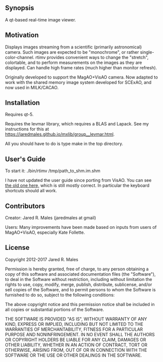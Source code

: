 ## Synopsis

A qt-based real-time image viewer.

## Motivation

Displays images streaming from a scientific (primarily astronomical) camera.  Such images are expected to be "monochrome", or rather single-color-channel.  rtimv provides convenient ways to change the "stretch", colortable, and to perform measurements on the images as they are displayed.  Can handle high frame rates (much higher than monitor refresh).

Originally developed to support the MagAO+VisAO camera.  Now adapted to work with the shared memory image system developed for SCExAO, and now used in MILK/CACAO.

## Installation

Requires qt-5.

Requires the levmar library, which requires a BLAS and Lapack.  See my instructions for this at https://jaredmales.github.io/mxlib/group__levmar.html.

All you should have to do is type make in the top directory.

## User's Guide

To start it: ./bin/rtimv /tmp/path_to_shm.im.shm

I have not updated the user guide since porting from VisAO.  You can see [the old one here,](https://visao.as.arizona.edu/software_files/visao/html/group__operators__users__guide.html#imviewer_userguide) which is still mostly correct.  In particular the keyboard shortcuts should all work.


## Contributors

Creator: Jared R. Males (jaredmales at gmail)

Users: Many improvements have been made based on inputs from users of MagAO+VisAO, especially Kate Follette.

## License

Copyright 2012-2017 Jared R. Males

Permission is hereby granted, free of charge, to any person obtaining a copy of this software and associated documentation files (the "Software"), to deal in the Software without restriction, including without limitation the rights to use, copy, modify, merge, publish, distribute, sublicense, and/or sell copies of the Software, and to permit persons to whom the Software is furnished to do so, subject to the following conditions:

The above copyright notice and this permission notice shall be included in all copies or substantial portions of the Software.

THE SOFTWARE IS PROVIDED "AS IS", WITHOUT WARRANTY OF ANY KIND, EXPRESS OR IMPLIED, INCLUDING BUT NOT LIMITED TO THE WARRANTIES OF MERCHANTABILITY, FITNESS FOR A PARTICULAR PURPOSE AND NONINFRINGEMENT. IN NO EVENT SHALL THE AUTHORS OR COPYRIGHT HOLDERS BE LIABLE FOR ANY CLAIM, DAMAGES OR OTHER LIABILITY, WHETHER IN AN ACTION OF CONTRACT, TORT OR OTHERWISE, ARISING FROM, OUT OF OR IN CONNECTION WITH THE SOFTWARE OR THE USE OR OTHER DEALINGS IN THE SOFTWARE.
